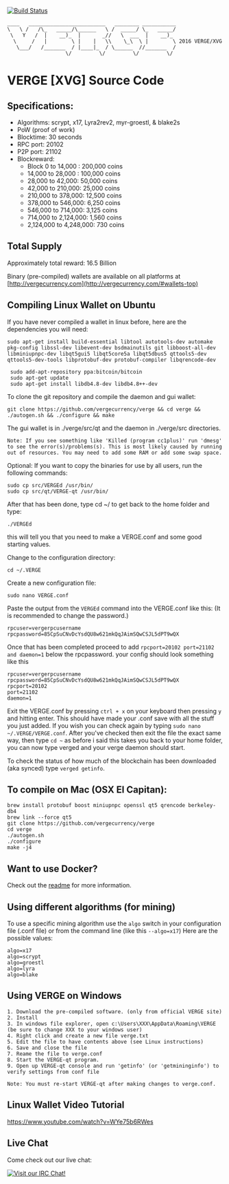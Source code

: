 [![Build Status](https://travis-ci.org/mkinney/VERGE.svg?branch=master)](https://travis-ci.org/mkinney/VERGE)


```
____   _________________________   ________ ___________
\   \ /   /\_   _____/\______   \ /  _____/ \_   _____/
 \   Y   /  |    __)_  |       _//   \  ___  |    __)_ 
  \     /   |        \ |    |   \\    \_\  \ |        \ 2016 VERGE/XVG
   \___/   /_______  / |____|_  / \______  //_______  /
                   \/         \/         \/         \/ 
```
VERGE [XVG] Source Code
================================

Specifications:
--------------

* Algorithms: scrypt, x17, Lyra2rev2, myr-groestl, & blake2s
* PoW (proof of work)
* Blocktime: 30 seconds
* RPC port: 20102
* P2P port: 21102
* Blockreward: 
  * Block 0 to 14,000 : 200,000 coins
  * 14,000 to 28,000 : 100,000 coins
  * 28,000 to 42,000: 50,000 coins
  * 42,000 to 210,000: 25,000 coins
  * 210,000 to 378,000: 12,500 coins
  * 378,000 to 546,000: 6,250 coins
  * 546,000 to 714,000: 3,125 coins
  * 714,000 to 2,124,000: 1,560 coins
  * 2,124,000 to 4,248,000: 730 coins

Total Supply
------------

Approximately total reward: 16.5 Billion

Binary (pre-compiled) wallets are available on all platforms at [http://vergecurrency.com](http://vergecurrency.com/#wallets-top)


Compiling Linux Wallet on Ubuntu
----------------------

If you have never compiled a wallet in linux before, here are the dependencies you will need:

    sudo apt-get install build-essential libtool autotools-dev automake pkg-config libssl-dev libevent-dev bsdmainutils git libboost-all-dev libminiupnpc-dev libqt5gui5 libqt5core5a libqt5dbus5 qttools5-dev qttools5-dev-tools libprotobuf-dev protobuf-compiler libqrencode-dev
 
```
 sudo add-apt-repository ppa:bitcoin/bitcoin
 sudo apt-get update
 sudo apt-get install libdb4.8-dev libdb4.8++-dev
```

To clone the git repository and compile the daemon and gui wallet:

    git clone https://github.com/vergecurrency/verge && cd verge && ./autogen.sh && ./configure && make

The gui wallet is in ./verge/src/qt and the daemon in ./verge/src directories.

    Note: If you see something like 'Killed (program cc1plus)' run 'dmesg' to see the error(s)/problems(s). This is most likely caused by running out of resources. You may need to add some RAM or add some swap space.

Optional:
If you want to copy the binaries for use by all users, run the following commands:

    sudo cp src/VERGEd /usr/bin/
    sudo cp src/qt/VERGE-qt /usr/bin/

After that has been done, type cd ~/ to get back to the home folder and type:

    ./VERGEd

this will tell you that you need to make a VERGE.conf and some good starting values.

Change to the configuration directory:

    cd ~/.VERGE

Create a new configuration file:
 
    sudo nano VERGE.conf
    
Paste the output from the `VERGEd` command into the VERGE.conf like this: (It is recommended to change the password.)

    rpcuser=vergerpcusername
    rpcpassword=85CpSuCNvDcYsdQU8w621mkQqJAimSQwCSJL5dPT9wQX
    
    
Once that has been completed proceed to add `rpcport=20102 port=21102 and daemon=1` below the rpcpassword. your config should look something like this

    rpcuser=vergerpcusername
    rpcpassword=85CpSuCNvDcYsdQU8w621mkQqJAimSQwCSJL5dPT9wQX
    rpcport=20102
    port=21102
    daemon=1

Exit the VERGE.conf by pressing `ctrl + x` on your keyboard then pressing `y` and hitting enter. This should have made your .conf save with all the stuff you just added. If you wish you can check again by typing `sudo nano ~/.VERGE/VERGE.conf`. After you've checked then exit the file the exact same way, then type `cd ~` as before i said this takes you back to your home folder, you can now type verged and your verge daemon should start.

To check the status of how much of the blockchain has been downloaded (aka synced) type `verged getinfo`.



To compile on Mac (OSX El Capitan):
------------
    brew install protobuf boost miniupnpc openssl qt5 qrencode berkeley-db4
    brew link --force qt5
    git clone https://github.com/vergecurrency/verge
    cd verge
    ./autogen.sh
    ./configure
    make -j4


Want to use Docker?
------------

Check out the [readme](https://github.com/vergecurrency/VERGE/tree/master/contrib/docker) for more information.

Using different algorithms (for mining)
----------

To use a specific mining algorithm use the `algo` switch in your configuration file (.conf file) or from the command line (like this `--algo=x17`) Here are the possible values:

    algo=x17
    algo=scrypt
    algo=groestl
    algo=lyra
    algo=blake

Using VERGE on Windows
-------------
```
1. Download the pre-compiled software. (only from official VERGE site)
2. Install
3. In windows file explorer, open c:\Users\XXX\AppData\Roaming\VERGE (be sure to change XXX to your windows user)
4. Right click and create a new file verge.txt
5. Edit the file to have contents above (see Linux instructions)
6. Save and close the file
7. Reame the file to verge.conf
8. Start the VERGE-qt program.
9. Open up VERGE-qt console and run 'getinfo' (or 'getmininginfo') to verify settings from conf file

Note: You must re-start VERGE-qt after making changes to verge.conf.
```


Linux Wallet Video Tutorial
-------
https://www.youtube.com/watch?v=WYe75b6RWes

Live Chat
---------

Come check out our live chat:

[![Visit our IRC Chat!](https://kiwiirc.com/buttons/chat.freenode.net/verge.png)](https://kiwiirc.com/client/chat.freenode.net/?nick=xvg|?&theme=cli#verge)


